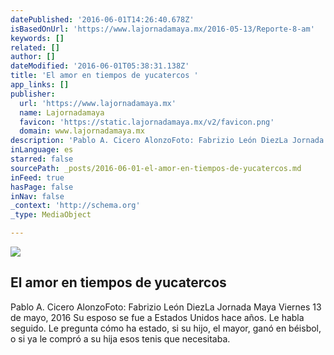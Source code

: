 ```yaml
---
datePublished: '2016-06-01T14:26:40.678Z'
isBasedOnUrl: 'https://www.lajornadamaya.mx/2016-05-13/Reporte-8-am'
keywords: []
related: []
author: []
dateModified: '2016-06-01T05:38:31.138Z'
title: 'El amor en tiempos de yucatercos '
app_links: []
publisher:
  url: 'https://www.lajornadamaya.mx'
  name: Lajornadamaya
  favicon: 'https://static.lajornadamaya.mx/v2/favicon.png'
  domain: www.lajornadamaya.mx
description: 'Pablo A. Cicero AlonzoFoto: Fabrizio León DiezLa Jornada Maya Viernes 13 de mayo, 2016 Su esposo se fue a Estados Unidos hace años. Le habla seguido. Le pregunta cómo ha estado, si su hijo, el mayor, ganó en béisbol, o si ya le compró a su hija esos tenis que necesitaba.'
inLanguage: es
starred: false
sourcePath: _posts/2016-06-01-el-amor-en-tiempos-de-yucatercos.md
inFeed: true
hasPage: false
inNav: false
_context: 'http://schema.org'
_type: MediaObject

---
```

<article style=""><img src="https://s3-us-west-2.amazonaws.com/the-grid-img/p/9ea4e9d84c9fcf62ea8be7a79b0e110fac3b22c3.jpg" /><h1>El amor en tiempos de yucatercos </h1><p>Pablo A. Cicero AlonzoFoto: Fabrizio León DiezLa Jornada Maya Viernes 13 de mayo, 2016 Su esposo se fue a Estados Unidos hace años. Le habla seguido. Le pregunta cómo ha estado, si su hijo, el mayor, ganó en béisbol, o si ya le compró a su hija esos tenis que necesitaba.</p></article>